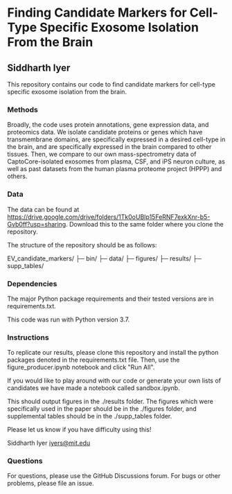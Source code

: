 # Finding Candidate Markers for Cell-Type Specific Exosome Isolation From the Brain

## Siddharth Iyer

This repository contains our code to find candidate markers for cell-type specific exosome isolation from the brain. 

### Methods

Broadly, the code uses protein annotations, gene expression data, and proteomics data. We isolate candidate proteins or genes which have transmembrane domains, are specifically expressed in a desired cell-type in the brain, and are specifically expressed in the brain compared to other tissues. Then, we compare to our own mass-spectrometry data of CaptoCore-isolated exosomes from plasma, CSF, and iPS neuron culture, as well as past datasets from the human plasma proteome project (HPPP) and others.

### Data

The data can be found at https://drive.google.com/drive/folders/1Tk0oUBIp15FeRNF7exkXnr-b5-Gvb0ff?usp=sharing. Download this to the same folder where you clone the repository.

The structure of the repository should be as follows:

EV_candidate_markers/
├─ bin/
├─ data/
├─ figures/
├─ results/
├─ supp_tables/

### Dependencies

The major Python package requirements and their tested versions are in requirements.txt.

This code was run with Python version 3.7.

### Instructions

To replicate our results, please clone this repository and install the python packages denoted in the requirements.txt file. Then, use the figure_producer.ipynb notebook and click "Run All".

If you would like to play around with our code or generate your own lists of candidates we have made a notebook called sandbox.ipynb. 

This should output figures in the ./results folder. The figures which were specifically used in the paper should be in the ./figures folder, and supplemental tables should be in the ./supp_tables folder. 

Please let us know if you have difficulty using this!

Siddharth Iyer
iyers@mit.edu

### Questions

For questions, please use the GitHub Discussions forum. For bugs or other problems, please file an issue.
